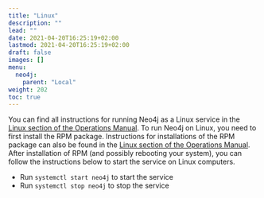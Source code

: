 ```yaml
---
title: "Linux"
description: ""
lead: ""
date: 2021-04-20T16:25:19+02:00
lastmod: 2021-04-20T16:25:19+02:00
draft: false
images: []
menu: 
  neo4j:
    parent: "Local"
weight: 202
toc: true
---
```


You can find all instructions for running Neo4j as a Linux service in the <a href="https://neo4j.com/docs/operations-manual/current/installation/linux/systemd/#linux-service">Linux section of the Operations Manual</a>.
To run Neo4j on Linux, you need to first install the RPM package. Instructions for installations of the RPM package can also be found in the <a href="https://neo4j.com/docs/operations-manual/current/installation/linux/rpm/">Linux section of the Operations Manual</a>. After installation of RPM (and possibly rebooting your system), you can follow the instructions below to start the service on Linux computers. 

<ul>
    <li>Run <code>systemctl start neo4j</code> to start the service</li>
    <li>Run <code>systemctl stop neo4j</code> to stop the service</li>
</ul>
